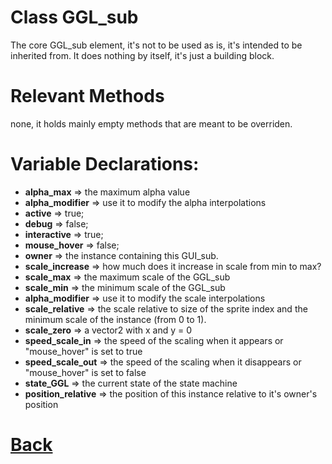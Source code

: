 # Class GGL_sub

The core GGL_sub element, it's not to be used as is, it's intended to be inherited from.
It does nothing by itself, it's just a building block.

# Relevant Methods

none, it holds mainly empty methods that are meant to be overriden.

# Variable Declarations:

- **alpha_max**         => the maximum alpha value
- **alpha_modifier**    => use it to modify the alpha interpolations
- **active**            => true;
- **debug**             => false;
- **interactive**       => true;
- **mouse_hover**       => false;
- **owner**             => the instance containing this GUI_sub.
- **scale_increase**    => how much does it increase in scale from min to max?
- **scale_max**         => the maximum scale of the GGL_sub
- **scale_min**         => the minimum scale of the GGL_sub
- **alpha_modifier**    => use it to modify the scale interpolations
- **scale_relative**    => the scale relative to size of the sprite index and the minimum scale of the instance (from 0 to 1).
- **scale_zero**        => a vector2 with x and y = 0
- **speed_scale_in**    => the speed of the scaling when it appears or "mouse_hover" is set to true
- **speed_scale_out**   => the speed of the scaling when it disappears or "mouse_hover" is set to false
- **state_GGL**         => the current state of the state machine				
- **position_relative** => the position of this instance relative to it's owner's position

# [Back](https://github.com/Ced30/GML-GUI-Library-GGL-Documentation/blob/main/API/Struct_Prefabs.md)
